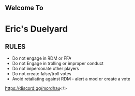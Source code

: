   ## **Welcome To**
  # **Eric's Duelyard**

  ## **RULES**
  * Do not engage in RDM or FFA
  * Do not Engage in trolling or improper conduct
  * Do not impersonate other players
  * Do not create false/troll votes
  * Avoid retaliating against RDM - alert a mod or create a vote

  <a id="Mordhau Discord">https://discord.gg/mordhau</>
